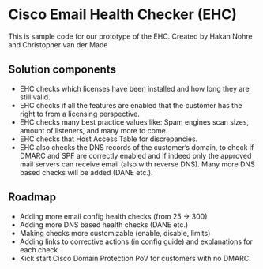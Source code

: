 # Cisco Email Health Checker (EHC)

This is sample code for our prototype of the EHC. Created by Hakan Nohre and Christopher van der Made

## Solution components

* EHC checks which licenses have been installed and how long they are still valid.
* EHC checks if all the features are enabled that the customer has the right to from a licensing perspective.
* EHC checks many best practice values like: Spam engines scan sizes, amount of listeners, and many more to come.
* EHC checks that Host Access Table for discrepancies. 
* EHC also checks the DNS records of the customer’s domain, to check if DMARC and SPF are correctly enabled and if indeed only the approved mail servers can receive email (also with reverse DNS). Many more DNS based checks will be added (DANE etc.).
## Roadmap

* Adding more email config health checks (from 25 -> 300)
* Adding more DNS based health checks (DANE etc.)
* Making checks more customizable (enable, disable, limits)
* Adding links to corrective actions (in config guide) and explanations for each check
* Kick start Cisco Domain Protection PoV for customers with no DMARC.

